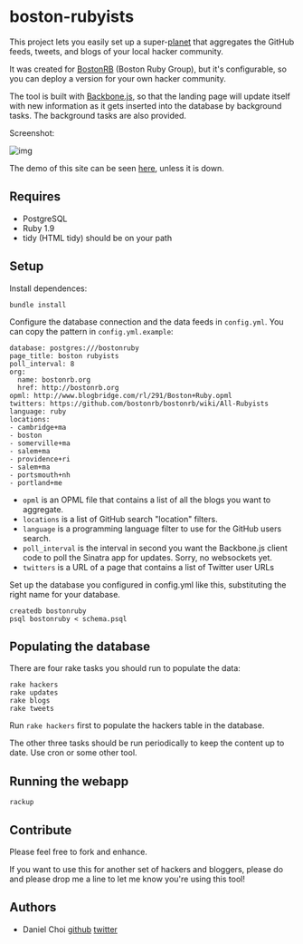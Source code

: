 # boston-rubyists

This project lets you easily set up a super-[planet][planet] that aggregates the GitHub feeds, 
tweets, and blogs of your local hacker community. 

It was created for [BostonRB][bostonrb] (Boston Ruby Group), but it's
configurable, so you can deploy a version for your own hacker community.

The tool is built with [Backbone.js][backbone], so that the landing page will
update itself with new information as it gets inserted into the database by
background tasks. The background tasks are also provided.

[planet]:http://en.wikipedia.org/wiki/Planet_%28software%29
[bostonrb]:http://bostonrb.org/
[backbone]:http://documentcloud.github.com/backbone/


Screenshot:

![img](https://github.com/danchoi/boston-rubyists/raw/master/screenshots/screen2.png)

The demo of this site can be seen [here][demo], unless it is down.

[demo]:http://poddb.com:9292

## Requires

* PostgreSQL
* Ruby 1.9
* tidy (HTML tidy) should be on your path

## Setup

Install dependences:

    bundle install

Configure the database connection and the data feeds in `config.yml`. You can
copy the pattern in `config.yml.example`:

    database: postgres:///bostonruby
    page_title: boston rubyists
    poll_interval: 8 
    org: 
      name: bostonrb.org
      href: http://bostonrb.org
    opml: http://www.blogbridge.com/rl/291/Boston+Ruby.opml
    twitters: https://github.com/bostonrb/bostonrb/wiki/All-Rubyists
    language: ruby
    locations: 
    - cambridge+ma 
    - boston 
    - somerville+ma 
    - salem+ma 
    - providence+ri 
    - salem+ma 
    - portsmouth+nh 
    - portland+me

* `opml` is an OPML file that contains a list of all the blogs you want to aggregate.
* `locations` is a list of GitHub search "location" filters.
* `language` is a programming language filter to use for the GitHub users search.
* `poll_interval` is the interval in second you want the Backbone.js client code to poll the Sinatra app for updates. Sorry, no websockets yet.
* `twitters` is a URL of a page that contains a list of Twitter user URLs

Set up the database you configured in config.yml like this, substituting the 
right name for your database.

    createdb bostonruby
    psql bostonruby < schema.psql

## Populating the database

There are four rake tasks you should run to populate the data:

    rake hackers
    rake updates
    rake blogs
    rake tweets

Run `rake hackers` first to populate the hackers table in the database.

The other three tasks should be run periodically to keep the content up to date. Use cron or 
some other tool.

## Running the webapp

    rackup


## Contribute

Please feel free to fork and enhance.

If you want to use this for another set of hackers and bloggers, please do and
please drop me a line to let me know you're using this tool!


## Authors

* Daniel Choi [github](https://github.com/danchoi) [twitter](http://twitter.com/danchoi)
